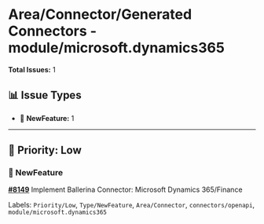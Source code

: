 # Area/Connector/Generated Connectors - module/microsoft.dynamics365

**Total Issues:** 1

## 📊 Issue Types

- 🚀 **NewFeature:** 1

---

## 🔵 Priority: Low

### 🚀 NewFeature

**[#8149](https://github.com/ballerina-platform/ballerina-library/issues/8149)** Implement Ballerina Connector: Microsoft Dynamics 365/Finance

Labels: `Priority/Low`, `Type/NewFeature`, `Area/Connector`, `connectors/openapi`, `module/microsoft.dynamics365`

